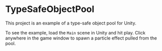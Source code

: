 # TypeSafeObjectPool

This project is an example of a type-safe object pool for Unity.

To see the example, load the `Main` scene in Unity and hit play. Click anywhere in the game
window to spawn a particle effect pulled from the pool.
